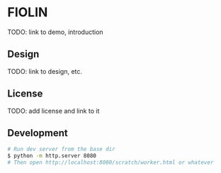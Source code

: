 # FIOLIN

TODO: link to demo, introduction

## Design

TODO: link to design, etc.

## License

TODO: add license and link to it

## Development

```sh
# Run dev server from the base dir
$ python -m http.server 8080
# Then open http://localhost:8080/scratch/worker.html or whatever
```
